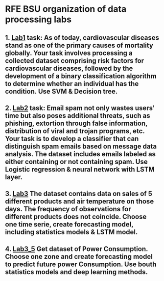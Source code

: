 # RFE BSU organization of data processing labs

## 1. [**Lab1**](/Lab1/) task: As of today, cardiovascular diseases stand as one of the primary causes of mortality globally. Your task involves processing a collected dataset comprising risk factors for cardiovascular diseases, followed by the development of a binary classification algorithm to determine whether an individual has the condition. Use SVM & Decision tree.
## 2. [**Lab2**](/Lab2/) task: Email spam not only wastes users' time but also poses additional threats, such as phishing, extortion through false information, distribution of viral and trojan programs, etc. Your task is to develop a classifier that can distinguish spam emails based on message data analysis. The dataset includes emails labeled as either containing or not containing spam. Use Logistic regression & neural network with LSTM layer.
## 3. [**Lab3**](/Lab3/) The dataset contains data on sales of 5 different products and air temperature on those days. The frequency of observations for different products does not coincide. Choose one time serie, create forecasting model, including statistics models & LSTM model.
## 4. [**Lab3_5**](/Lab3_5/) Get dataset of Power Consumption. Choose one zone and create forecasting model to predict future power Consumption. Use bouth statistics models and deep learning methods.